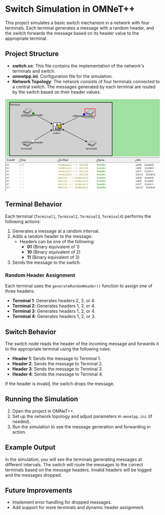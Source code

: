 # Switch Simulation in OMNeT++

This project simulates a basic switch mechanism in a network with four terminals. Each terminal generates a message with a random header, and the switch forwards the message based on its header value to the appropriate terminal.

## Project Structure

- **switch.cc**: This file contains the implementation of the network's terminals and switch.
- **omnetpp.ini**: Configuration file for the simulation.
- **Network Topology**: The network consists of four terminals connected to a central switch. The messages generated by each terminal are routed by the switch based on their header values.

![Network Diagram](Simulation)

## Terminal Behavior

Each terminal (`Terminal1`, `Terminal2`, `Terminal3`, `Terminal4`) performs the following actions:
1. Generates a message at a random interval.
2. Adds a random header to the message:
   - Headers can be one of the following:
     - **01** (Binary equivalent of 1)
     - **10** (Binary equivalent of 2)
     - **11** (Binary equivalent of 3)
3. Sends the message to the switch.

### Random Header Assignment
Each terminal uses the `generateRandomHeader()` function to assign one of three headers:
- **Terminal 1**: Generates headers 2, 3, or 4.
- **Terminal 2**: Generates headers 1, 3, or 4.
- **Terminal 3**: Generates headers 1, 2, or 4.
- **Terminal 4**: Generates headers 1, 2, or 3.

## Switch Behavior

The switch node reads the header of the incoming message and forwards it to the appropriate terminal using the following rules:
- **Header 1**: Sends the message to Terminal 1.
- **Header 2**: Sends the message to Terminal 2.
- **Header 3**: Sends the message to Terminal 3.
- **Header 4**: Sends the message to Terminal 4.

If the header is invalid, the switch drops the message.

## Running the Simulation

1. Open the project in OMNeT++.
2. Set up the network topology and adjust parameters in `omnetpp.ini` (if needed).
3. Run the simulation to see the message generation and forwarding in action.

## Example Output

In the simulation, you will see the terminals generating messages at different intervals. The switch will route the messages to the correct terminals based on the message headers. Invalid headers will be logged and the messages dropped.

## Future Improvements

- Implement error handling for dropped messages.
- Add support for more terminals and dynamic header assignment.
